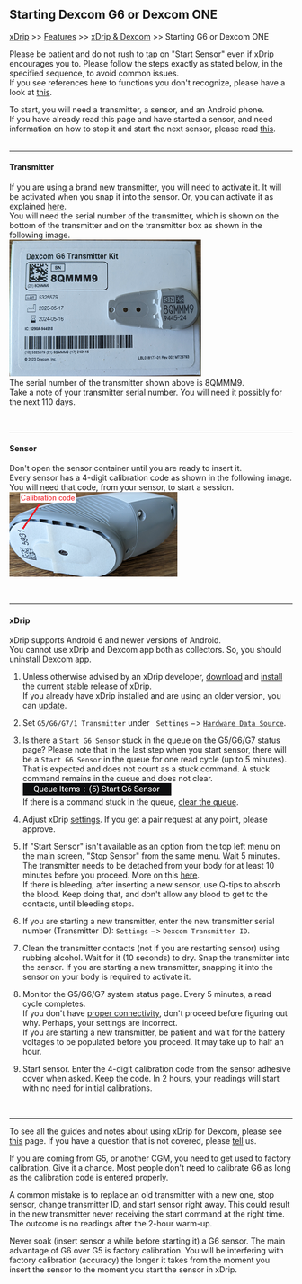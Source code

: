 ## Starting Dexcom G6 or Dexcom ONE
[xDrip](../README.md) >> [Features](./Features_page.md) >> [xDrip & Dexcom](./Dexcom_page.md) >> Starting G6 or Dexcom ONE  
  
Please be patient and do not rush to tap on "Start Sensor" even if xDrip encourages you to.  Please follow the steps exactly as stated below, in the specified sequence, to avoid common issues.  
If you see references here to functions you don't recognize, please have a look at [this](./Dexcom-Basics.md).  

To start, you will need a transmitter, a sensor, and an Android phone.  
If you have already read this page and have started a sensor, and need information on how to stop it and start the next sensor, please read [this](./Dexcom/StartG6Sensor.md).  
<br/>  

---  

#### **Transmitter**  
If you are using a brand new transmitter, you will need to activate it.  It will be activated when you snap it into the sensor.  Or, you can activate it as explained [here](./Dexcom/NewG6TX_Activation.md).  
You will need the serial number of the transmitter, which is shown on the bottom of the transmitter and on the transmitter box as shown in the following image.  
![](./Dexcom/images/G6TXandBox.png)  
The serial number of the transmitter shown above is 8QMMM9.  
Take a note of your transmitter serial number.  You will need it possibly for the next 110 days.  
  
<br/>  
  
---  
  
#### **Sensor**  
Don't open the sensor container until you are ready to insert it.  
Every sensor has a 4-digit calibration code as shown in the following image.  You will need that code, from your sensor, to start a session.  
![](./images/CalCode.png)  
  
<br/>  
  
---  

#### **xDrip**  
xDrip supports Android 6 and newer versions of Android.  
You cannot use xDrip and Dexcom app both as collectors.  So, you should uninstall Dexcom app.  
  
1. Unless otherwise advised by an xDrip developer, [download](./Download-xDrip.md) and [install](./Install.md) the current stable release of xDrip.  
If you already have xDrip installed and are using an older version, you can [update](./Updates.md).  
  
2.  Set `G5/G6/G7/1 Transmitter` under &nbsp; `Settings` &#8722;> [`Hardware Data Source`](./HardwareDataSource.md).  
  
3.  Is there a `Start G6 Sensor` stuck in the queue on the G5/G6/G7 status page?  Please note that in the last step when you start sensor, there will be a `Start G6 Sensor` in the queue for one read cycle (up to 5 minutes).  That is expected and does not count as a stuck command.  A stuck command remains in the queue and does not clear.  
![](./images/queue-stuck.png)  
If there is a command stuck in the queue, [clear the queue](./Clear-queue.md).  
  
4.  Adjust xDrip [settings](./G6-Recommended-Settings.md).  If you get a pair request at any point, please approve.  
  
5.  If "Start Sensor" isn't available as an option from the top left menu on the main screen, "Stop Sensor" from the same menu.  Wait 5 minutes.    
The transmitter needs to be detached from your body for at least 10 minutes before you proceed.  More on this [here](./Dexcom/StartG6Sensor.md).  
If there is bleeding, after inserting a new sensor, use Q-tips to absorb the blood.  Keep doing that, and don't allow any blood to get to the contacts, until bleeding stops.  
  
6.  If you are starting a new transmitter, enter the new transmitter serial number (Transmitter ID): `Settings` &#8722;> `Dexcom Transmitter ID`.     
  
7.  Clean the transmitter contacts (not if you are restarting sensor) using rubbing alcohol.  Wait for it (10 seconds) to dry.  Snap the transmitter into the sensor.  If you are starting a new transmitter, snapping it into the sensor on your body is required to activate it.  
  
8.  Monitor the G5/G6/G7 system status page. Every 5 minutes, a read cycle completes.  
If you don't have [proper connectivity](./Proper-connectivity.md), don't proceed before figuring out why. Perhaps, your settings are incorrect.  
If you are starting a new transmitter, be patient and wait for the battery voltages to be populated before you proceed. It may take up to half an hour.  
  
9.  Start sensor.  Enter the 4-digit calibration code from the sensor adhesive cover when asked. Keep the code. In 2 hours, your readings will start with no need for initial calibrations.
  
<br/>  
  
---  
  
To see all the guides and notes about using xDrip for Dexcom, please see [this](./Dexcom_page.md) page.  If you have a question that is not covered, please [tell](./Contact.md) us.  
  
If you are coming from G5, or another CGM, you need to get used to factory calibration.  Give it a chance.  Most people don't need to calibrate G6 as long as the calibration code is entered properly.  
  
A common mistake is to replace an old transmitter with a new one, stop sensor, change transmitter ID, and start sensor right away. This could result in the new transmitter never receiving the start command at the right time. The outcome is no readings after the 2-hour warm-up.  
  
Never soak (insert sensor a while before starting it) a G6 sensor. The main advantage of G6 over G5 is factory calibration. You will be interfering with factory calibration (accuracy) the longer it takes from the moment you insert the sensor to the moment you start the sensor in xDrip.  
   
  
